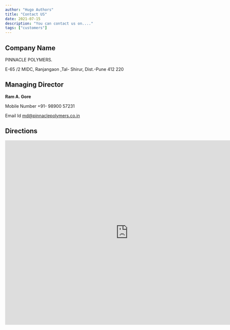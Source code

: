 ```yaml
---
author: "Hugo Authors"
title: "Contact US"
date: 2021-07-15
description: "You can contact us on...."
tags: ["customers"]
---
```


## Company Name

PINNACLE POLYMERS.

E-65 /2 MIDC, Ranjangaon ,Tal- Shirur, Dist.-Pune 412 220

## Managing Director

**Ram A. Gore**

Mobile Number +91- 98900 57231

Email Id md@pinnaclepolymers.co.in

## Directions

<iframe src="https://www.google.com/maps/embed?pb=!1m18!1m12!1m3!1d3777.3002757066592!2d74.29079967479844!3d18.78476688236075!2m3!1f0!2f0!3f0!3m2!1i1024!2i768!4f13.1!3m3!1m2!1s0x3bc32922e0f2a2a9%3A0x2e45887c0979dc53!2sPinnacle%20polymers!5e0!3m2!1sen!2sin!4v1700988738549!5m2!1sen!2sin" width="800" height="600" style="border:0;" allowfullscreen="" loading="lazy" referrerpolicy="no-referrer-when-downgrade"></iframe>

